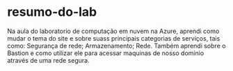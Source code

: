 # resumo-do-lab

Na aula do laboratorio de computação em nuvem na Azure, aprendi como mudar o tema do site e sobre suass principais categorias de serviços, tais como: Segurança de rede; Armazenamento; Rede. Também aprendi sobre o Bastion e como utilizar ele para acessar maquinas de nosso domínio através de uma rede segura.
